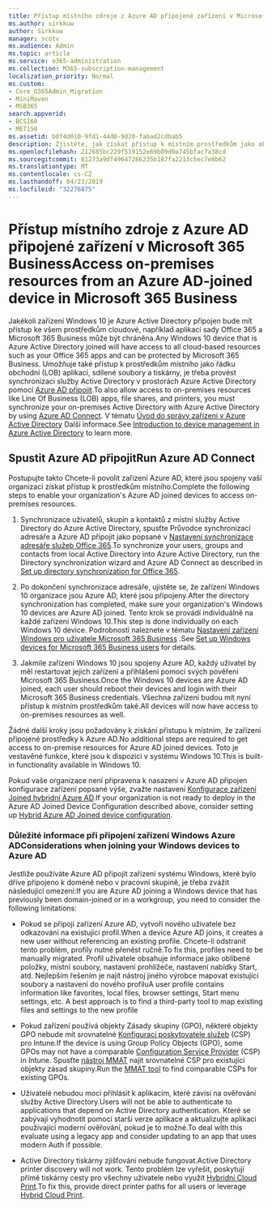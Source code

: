 ```yaml
---
title: Přístup místního zdroje z Azure AD připojené zařízení v Microsoft 365 Business
ms.author: sirkkuw
author: Sirkkuw
manager: scotv
ms.audience: Admin
ms.topic: article
ms.service: o365-administration
ms.collection: M365-subscription-management
localization_priority: Normal
ms.custom:
- Core_O365Admin_Migration
- MiniMaven
- MSB365
search.appverid:
- BCS160
- MET150
ms.assetid: b0f4d010-9fd1-44d0-9d20-fabad2cdbab5
description: Zjistěte, jak získat přístup k místním prostředkům jako obchodními apps, sdílených souborů a tiskáren ze služby Active Directory Azure připojené zařízení Windows 10.
ms.openlocfilehash: 212685bc229f519152e69b09d0a745bfac7a38cd
ms.sourcegitcommit: 81273a9df49647286235b187fa2213c5ec7e8b62
ms.translationtype: MT
ms.contentlocale: cs-CZ
ms.lasthandoff: 04/23/2019
ms.locfileid: "32276875"
---
```

# <a name="access-on-premises-resources-from-an-azure-ad-joined-device-in-microsoft-365-business"></a><span data-ttu-id="df7e2-103">Přístup místního zdroje z Azure AD připojené zařízení v Microsoft 365 Business</span><span class="sxs-lookup"><span data-stu-id="df7e2-103">Access on-premises resources from an Azure AD-joined device in Microsoft 365 Business</span></span>

<span data-ttu-id="df7e2-104">Jakékoli zařízení Windows 10 je Azure Active Directory připojen bude mít přístup ke všem prostředkům cloudové, například aplikací sady Office 365 a Microsoft 365 Business může být chráněna.</span><span class="sxs-lookup"><span data-stu-id="df7e2-104">Any Windows 10 device that is Azure Active Directory joined will have access to all cloud-based resources such as your Office 365 apps and can be protected by Microsoft 365 Business.</span></span> <span data-ttu-id="df7e2-105">Umožňuje také přístup k prostředkům místního jako řádku obchodní (LOB) aplikací, sdílené soubory a tiskárny, je třeba provést synchronizaci služby Active Directory v prostorách Azure Active Directory pomocí [Azure AD připojit](https://docs.microsoft.com/en-us/azure/active-directory/connect/active-directory-aadconnect).</span><span class="sxs-lookup"><span data-stu-id="df7e2-105">To also allow access to on-premises resources like Line Of Business (LOB) apps, file shares, and printers, you must synchronize your on-premises Active Directory with Azure Active Directory by using [Azure AD Connect](https://docs.microsoft.com/en-us/azure/active-directory/connect/active-directory-aadconnect).</span></span> <span data-ttu-id="df7e2-106">V tématu [Úvod do správy zařízení v Azure Active Directory](https://docs.microsoft.com/en-us/azure/active-directory/device-management-introduction) Další informace.</span><span class="sxs-lookup"><span data-stu-id="df7e2-106">See [Introduction to device management in Azure Active Directory](https://docs.microsoft.com/en-us/azure/active-directory/device-management-introduction) to learn more.</span></span> 
  
## <a name="run-azure-ad-connect"></a><span data-ttu-id="df7e2-107">Spustit Azure AD připojit</span><span class="sxs-lookup"><span data-stu-id="df7e2-107">Run Azure AD Connect</span></span>

<span data-ttu-id="df7e2-108">Postupujte takto Chcete-li povolit zařízení Azure AD, které jsou spojeny vaší organizaci získat přístup k prostředkům místního.</span><span class="sxs-lookup"><span data-stu-id="df7e2-108">Complete the following steps to enable your organization's Azure AD joined devices to access on-premises resources.</span></span>
  
1. <span data-ttu-id="df7e2-109">Synchronizace uživatelů, skupin a kontaktů z místní služby Active Directory do Azure Active Directory, spusťte Průvodce synchronizací adresáře a Azure AD připojit jako popsané v [Nastavení synchronizace adresáře služeb Office 365](https://support.office.com/article/1b3b5318-6977-42ed-b5c7-96fa74b08846).</span><span class="sxs-lookup"><span data-stu-id="df7e2-109">To synchronize your users, groups and contacts from local Active Directory into Azure Active Directory, run the Directory synchronization wizard and Azure AD Connect as described in [Set up directory synchronization for Office 365](https://support.office.com/article/1b3b5318-6977-42ed-b5c7-96fa74b08846).</span></span>
    
2. <span data-ttu-id="df7e2-110">Po dokončení synchronizace adresáře, ujistěte se, že zařízení Windows 10 organizace jsou Azure AD, které jsou připojeny.</span><span class="sxs-lookup"><span data-stu-id="df7e2-110">After the directory synchronization has completed, make sure your organization's Windows 10 devices are Azure AD joined.</span></span> <span data-ttu-id="df7e2-111">Tento krok se provádí individuálně na každé zařízení Windows 10.</span><span class="sxs-lookup"><span data-stu-id="df7e2-111">This step is done individually on each Windows 10 device.</span></span> <span data-ttu-id="df7e2-112">Podrobnosti naleznete v tématu [Nastavení zařízení Windows pro uživatele Microsoft 365 Business](set-up-windows-devices.md) .</span><span class="sxs-lookup"><span data-stu-id="df7e2-112">See [Set up Windows devices for Microsoft 365 Business users](set-up-windows-devices.md) for details.</span></span> 
    
3. <span data-ttu-id="df7e2-113">Jakmile zařízení Windows 10 jsou spojeny Azure AD, každý uživatel by měl restartovat jejich zařízení a přihlášení pomocí svých pověření Microsoft 365 Business.</span><span class="sxs-lookup"><span data-stu-id="df7e2-113">Once the Windows 10 devices are Azure AD joined, each user should reboot their devices and login with their Microsoft 365 Business credentials.</span></span> <span data-ttu-id="df7e2-114">Všechna zařízení budou mít nyní přístup k místním prostředkům také.</span><span class="sxs-lookup"><span data-stu-id="df7e2-114">All devices will now have access to on-premises resources as well.</span></span>
    
<span data-ttu-id="df7e2-115">Žádné další kroky jsou požadovány k získání přístupu k místním, že zařízení připojené prostředky k Azure AD.</span><span class="sxs-lookup"><span data-stu-id="df7e2-115">No additional steps are required to get access to on-premise resources for Azure AD joined devices.</span></span> <span data-ttu-id="df7e2-116">Toto je vestavěné funkce, které jsou k dispozici v systému Windows 10.</span><span class="sxs-lookup"><span data-stu-id="df7e2-116">This is built-in functionality available in Windows 10.</span></span> 
  
<span data-ttu-id="df7e2-117">Pokud vaše organizace není připravena k nasazení v Azure AD připojen konfigurace zařízení popsané výše, zvažte nastavení [Konfigurace zařízení Joined hybridní Azure AD](manage-windows-devices.md).</span><span class="sxs-lookup"><span data-stu-id="df7e2-117">If your organization is not ready to deploy in the Azure AD Joined Device Configuration described above, consider setting up [Hybrid Azure AD Joined device configuration](manage-windows-devices.md).</span></span>
  
### <a name="considerations-when-joining-your-windows-devices-to-azure-ad"></a><span data-ttu-id="df7e2-118">Důležité informace při připojení zařízení Windows Azure AD</span><span class="sxs-lookup"><span data-stu-id="df7e2-118">Considerations when joining your Windows devices to Azure AD</span></span>

<span data-ttu-id="df7e2-119">Jestliže používáte Azure AD připojit zařízení systému Windows, které bylo dříve připojeno k doméně nebo v pracovní skupině, je třeba zvážit následující omezení:</span><span class="sxs-lookup"><span data-stu-id="df7e2-119">If you are Azure AD joining a Windows device that has previously been domain-joined or in a workgroup, you need to consider the following limitations:</span></span>
  
- <span data-ttu-id="df7e2-120">Pokud se připojí zařízení Azure AD, vytvoří nového uživatele bez odkazování na existující profil.</span><span class="sxs-lookup"><span data-stu-id="df7e2-120">When a device Azure AD joins, it creates a new user without referencing an existing profile.</span></span> <span data-ttu-id="df7e2-121">Chcete-li odstranit tento problém, profily nutné přenést ručně.</span><span class="sxs-lookup"><span data-stu-id="df7e2-121">To fix this, profiles need to be manually migrated.</span></span> <span data-ttu-id="df7e2-122">Profil uživatele obsahuje informace jako oblíbené položky, místní soubory, nastavení prohlížeče, nastavení nabídky Start, atd. Nejlepším řešením je najít nástroj jiného výrobce mapovat existující soubory a nastavení do nového profilu</span><span class="sxs-lookup"><span data-stu-id="df7e2-122">A user profile contains information like favorites, local files, browser settings, Start menu settings, etc. A best approach is to find a third-party tool to map existing files and settings to the new profile</span></span>
    
- <span data-ttu-id="df7e2-123">Pokud zařízení používá objekty Zásady skupiny (GPO), některé objekty GPO nebude mít srovnatelné [Konfiguraci poskytovatele služeb](https://docs.microsoft.com/windows/configuration/provisioning-packages/how-it-pros-can-use-configuration-service-providers) (CSP) pro Intune.</span><span class="sxs-lookup"><span data-stu-id="df7e2-123">If the device is using Group Policy Objects (GPO), some GPOs may not have a comparable [Configuration Service Provider](https://docs.microsoft.com/windows/configuration/provisioning-packages/how-it-pros-can-use-configuration-service-providers) (CSP) in Intune.</span></span> <span data-ttu-id="df7e2-124">Spusťte [nástroj MMAT](https://www.microsoft.com/download/details.aspx?id=45520) najít srovnatelné CSP pro existující objekty zásad skupiny.</span><span class="sxs-lookup"><span data-stu-id="df7e2-124">Run the [MMAT tool](https://www.microsoft.com/download/details.aspx?id=45520) to find comparable CSPs for existing GPOs.</span></span> 
    
- <span data-ttu-id="df7e2-125">Uživatelé nebudou moci přihlásit k aplikacím, které závisí na ověřování služby Active Directory.</span><span class="sxs-lookup"><span data-stu-id="df7e2-125">Users will not be able to authenticate to applications that depend on Active Directory authentication.</span></span> <span data-ttu-id="df7e2-126">Které se zabývají vyhodnotit pomocí starší verze aplikace a aktualizujte aplikaci používající moderní ověřování, pokud je to možné.</span><span class="sxs-lookup"><span data-stu-id="df7e2-126">To deal with this evaluate using a legacy app and consider updating to an app that uses modern Auth if possible.</span></span>
    
- <span data-ttu-id="df7e2-127">Active Directory tiskárny zjišťování nebude fungovat.</span><span class="sxs-lookup"><span data-stu-id="df7e2-127">Active Directory printer discovery will not work.</span></span> <span data-ttu-id="df7e2-128">Tento problém lze vyřešit, poskytují přímé tiskárny cesty pro všechny uživatele nebo využít [Hybridní Cloud Print](https://docs.microsoft.com/windows-server/administration/hybrid-cloud-print/hybrid-cloud-print-deploy).</span><span class="sxs-lookup"><span data-stu-id="df7e2-128">To fix this, provide direct printer paths for all users or leverage [Hybrid Cloud Print](https://docs.microsoft.com/windows-server/administration/hybrid-cloud-print/hybrid-cloud-print-deploy).</span></span>
    

